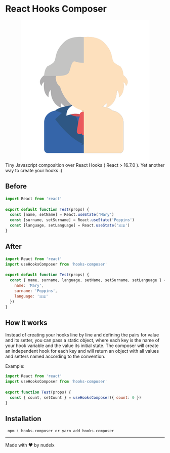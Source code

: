 # React Hooks Composer
<img style="max-width: 100%; margin-right: auto;  margin-left: auto; display: block;" src="https://raw.githubusercontent.com/nudelx/react-hooks-composer/master/img/img.png" >
Tiny Javascript composition over React Hooks ( React > 16.7.0 ).
Yet another way to create your hooks :)

## Before

```js
import React from 'react'

export default function Test(props) {
  const [name, setName] = React.useState('Mary')
  const [surname, setSurname] = React.useState('Poppins')
  const [language, setLanguage] = React.useState('🇬🇧')
}
```

## After

```js
import React from 'react'
import useHooksComposer from 'hooks-composer'

export default function Test(props) {
  const { name, surname, language, setName, setSurname, setLanguage } = useHooksComposer({
    name: 'Mary',
    surname: 'Poppins',
    language: '🇬🇧'
  })
}
```

## How it works

Instead of creating your hooks line by line and defining the pairs for value and its setter, you can pass a static object, where each key is the name of your hook variable and the value its initial state. The composer will create an independent hook for each key and will return an object with all values and setters named according to the convention.

Example:

```js
import React from 'react'
import useHooksComposer from 'hooks-composer'

export function Test(props) {
  const { count, setCount } = useHooksComposer({ count: 0 })
}
```

## Installation
```
 npm i hooks-composer or yarn add hooks-composer
```
---

Made with ♥ by nudelx
